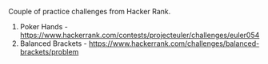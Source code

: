Couple of practice challenges from Hacker Rank.

1. Poker Hands - https://www.hackerrank.com/contests/projecteuler/challenges/euler054
2. Balanced Brackets - https://www.hackerrank.com/challenges/balanced-brackets/problem